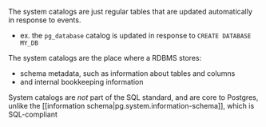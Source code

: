 The system catalogs are just regular tables that are updated automatically in response to events.

- ex. the `pg_database` catalog is updated in response to `CREATE DATABASE MY_DB`

The system catalogs are the place where a RDBMS stores:

- schema metadata, such as information about tables and columns
- and internal bookkeeping information

System catalogs are _not_ part of the SQL standard, and are core to Postgres, unlike the [[information schema|pg.system.information-schema]], which is SQL-compliant

